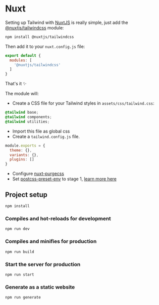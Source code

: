# Nuxt

Setting up Tailwind with [NuxtJS](https://nuxtjs.org) is really simple, just add the [@nuxtjs/tailwindcss](https://github.com/Atinux/nuxt-tailwindcss) module:

```sh
npm install @nuxtjs/tailwindcss
```

Then add it to your `nuxt.config.js` file:

```js
export default {
  modules: [
    '@nuxtjs/tailwindcss'
  ]
}
```

That's it ✨

The module will:
- Create a CSS file for your Tailwind styles in `assets/css/tailwind.css`:

```css
@tailwind base;
@tailwind components;
@tailwind utilities;
```
- Import this file as global css
- Create a `tailwind.config.js` file.

```js
module.exports = {
  theme: {},
  variants: {},
  plugins: []
}
```
- Configure [nuxt-purgecss](https://github.com/Developmint/nuxt-purgecss)
- Set [postcss-preset-env](https://preset-env.cssdb.org) to stage 1, [learn more here](https://tailwindcss.com/docs/using-with-preprocessors#future-css-features)

## Project setup

```
npm install
```

### Compiles and hot-reloads for development

```
npm run dev
```

### Compiles and minifies for production

```
npm run build
```

### Start the server for production

```
npm run start
```

### Generate as a static website

```
npm run generate
```
